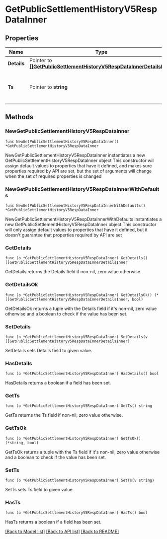 # GetPublicSettlementHistoryV5RespDataInner

## Properties

Name | Type | Description | Notes
------------ | ------------- | ------------- | -------------
**Details** | Pointer to [**[]GetPublicSettlementHistoryV5RespDataInnerDetailsInner**](GetPublicSettlementHistoryV5RespDataInnerDetailsInner.md) | Settlement info | [optional] 
**Ts** | Pointer to **string** | Settlement time, Unix timestamp format in milliseconds, e.g. &#x60;1597026383085&#x60; | [optional] [default to ""]

## Methods

### NewGetPublicSettlementHistoryV5RespDataInner

`func NewGetPublicSettlementHistoryV5RespDataInner() *GetPublicSettlementHistoryV5RespDataInner`

NewGetPublicSettlementHistoryV5RespDataInner instantiates a new GetPublicSettlementHistoryV5RespDataInner object
This constructor will assign default values to properties that have it defined,
and makes sure properties required by API are set, but the set of arguments
will change when the set of required properties is changed

### NewGetPublicSettlementHistoryV5RespDataInnerWithDefaults

`func NewGetPublicSettlementHistoryV5RespDataInnerWithDefaults() *GetPublicSettlementHistoryV5RespDataInner`

NewGetPublicSettlementHistoryV5RespDataInnerWithDefaults instantiates a new GetPublicSettlementHistoryV5RespDataInner object
This constructor will only assign default values to properties that have it defined,
but it doesn't guarantee that properties required by API are set

### GetDetails

`func (o *GetPublicSettlementHistoryV5RespDataInner) GetDetails() []GetPublicSettlementHistoryV5RespDataInnerDetailsInner`

GetDetails returns the Details field if non-nil, zero value otherwise.

### GetDetailsOk

`func (o *GetPublicSettlementHistoryV5RespDataInner) GetDetailsOk() (*[]GetPublicSettlementHistoryV5RespDataInnerDetailsInner, bool)`

GetDetailsOk returns a tuple with the Details field if it's non-nil, zero value otherwise
and a boolean to check if the value has been set.

### SetDetails

`func (o *GetPublicSettlementHistoryV5RespDataInner) SetDetails(v []GetPublicSettlementHistoryV5RespDataInnerDetailsInner)`

SetDetails sets Details field to given value.

### HasDetails

`func (o *GetPublicSettlementHistoryV5RespDataInner) HasDetails() bool`

HasDetails returns a boolean if a field has been set.

### GetTs

`func (o *GetPublicSettlementHistoryV5RespDataInner) GetTs() string`

GetTs returns the Ts field if non-nil, zero value otherwise.

### GetTsOk

`func (o *GetPublicSettlementHistoryV5RespDataInner) GetTsOk() (*string, bool)`

GetTsOk returns a tuple with the Ts field if it's non-nil, zero value otherwise
and a boolean to check if the value has been set.

### SetTs

`func (o *GetPublicSettlementHistoryV5RespDataInner) SetTs(v string)`

SetTs sets Ts field to given value.

### HasTs

`func (o *GetPublicSettlementHistoryV5RespDataInner) HasTs() bool`

HasTs returns a boolean if a field has been set.


[[Back to Model list]](../README.md#documentation-for-models) [[Back to API list]](../README.md#documentation-for-api-endpoints) [[Back to README]](../README.md)


